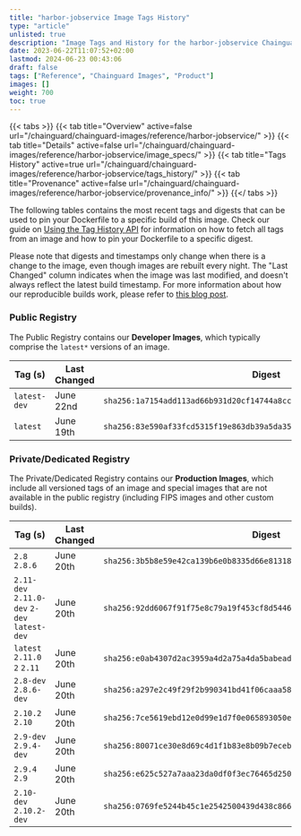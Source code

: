 ```yaml
---
title: "harbor-jobservice Image Tags History"
type: "article"
unlisted: true
description: "Image Tags and History for the harbor-jobservice Chainguard Image"
date: 2023-06-22T11:07:52+02:00
lastmod: 2024-06-23 00:43:06
draft: false
tags: ["Reference", "Chainguard Images", "Product"]
images: []
weight: 700
toc: true
---
```


{{< tabs >}}
{{< tab title="Overview" active=false url="/chainguard/chainguard-images/reference/harbor-jobservice/" >}}
{{< tab title="Details" active=false url="/chainguard/chainguard-images/reference/harbor-jobservice/image_specs/" >}}
{{< tab title="Tags History" active=true url="/chainguard/chainguard-images/reference/harbor-jobservice/tags_history/" >}}
{{< tab title="Provenance" active=false url="/chainguard/chainguard-images/reference/harbor-jobservice/provenance_info/" >}}
{{</ tabs >}}

The following tables contains the most recent tags and digests that can be used to pin your Dockerfile to a specific build of this image. Check our guide on [Using the Tag History API](/chainguard/chainguard-images/using-the-tag-history-api/) for information on how to fetch all tags from an image and how to pin your Dockerfile to a specific digest.

Please note that digests and timestamps only change when there is a change to the image, even though images are rebuilt every night. The "Last Changed" column indicates when the image was last modified, and doesn't always reflect the latest build timestamp. For more information about how our reproducible builds work, please refer to [this blog post](https://www.chainguard.dev/unchained/reproducing-chainguards-reproducible-image-builds).

### Public Registry
The Public Registry contains our **Developer Images**, which typically comprise the `latest*` versions of an image.

| Tag (s)       | Last Changed | Digest                                                                    |
|---------------|--------------|---------------------------------------------------------------------------|
|  `latest-dev` | June 22nd    | `sha256:1a7154add113ad66b931d20cf14744a8cc14068636a8986792c578d7cf14d2fa` |
|  `latest`     | June 19th    | `sha256:83e590af33fcd5315f19e863db39a5da35a8e62fb30c8376b791945ed9b1cbd5` |


### Private/Dedicated Registry
The Private/Dedicated Registry contains our **Production Images**, which include all versioned tags of an image and special images that are not available in the public registry (including FIPS images and other custom builds).

| Tag (s)                                       | Last Changed | Digest                                                                    |
|-----------------------------------------------|--------------|---------------------------------------------------------------------------|
|  `2.8` `2.8.6`                                | June 20th    | `sha256:3b5b8e59e42ca139b6e0b8335d66e81318182c3c1548f5ecba47d22ddf14b3e7` |
|  `2.11-dev` `2.11.0-dev` `2-dev` `latest-dev` | June 20th    | `sha256:92dd6067f91f75e8c79a19f453cf8d54462a2c76a14e9a2f9e60ae6947e5a53d` |
|  `latest` `2.11.0` `2` `2.11`                 | June 20th    | `sha256:e0ab4307d2ac3959a4d2a75a4da5babead48da6e7b7034af040452fe7e1b0ccb` |
|  `2.8-dev` `2.8.6-dev`                        | June 20th    | `sha256:a297e2c49f29f2b990341bd41f06caaa587db1310001304fc236e8141abc7673` |
|  `2.10.2` `2.10`                              | June 20th    | `sha256:7ce5619ebd12e0d99e1d7f0e065893050ec8601808ba2e0de906e5f71357a609` |
|  `2.9-dev` `2.9.4-dev`                        | June 20th    | `sha256:80071ce30e8d69c4d1f1b83e8b09b7eceb5cf0ab6bb9cf084a950809c101798f` |
|  `2.9.4` `2.9`                                | June 20th    | `sha256:e625c527a7aaa23da0df0f3ec76465d2506a5022f182bc949aebe92e379858ee` |
|  `2.10-dev` `2.10.2-dev`                      | June 20th    | `sha256:0769fe5244b45c1e2542500439d438c866cb235f0958484e390c0c2b77c35ea2` |


